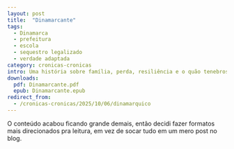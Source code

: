 ```yaml
---
layout: post
title:  "Dinamarcante"
tags:
  - Dinamarca
  - prefeitura
  - escola
  - sequestro legalizado
  - verdade adaptada
category: cronicas-cronicas
intro: Uma história sobre família, perda, resiliência e o quão tenebrosa pode ser a aliança entre escola e prefeitura.
downloads:
  pdf: Dinamarcante.pdf
  epub: Dinamarcante.epub
redirect_from:
  - /cronicas-cronicas/2025/10/06/dinamarquico
---
```


O conteúdo acabou ficando grande demais, então decidi fazer formatos mais direcionados pra leitura, em vez de socar tudo em um mero post no blog.
